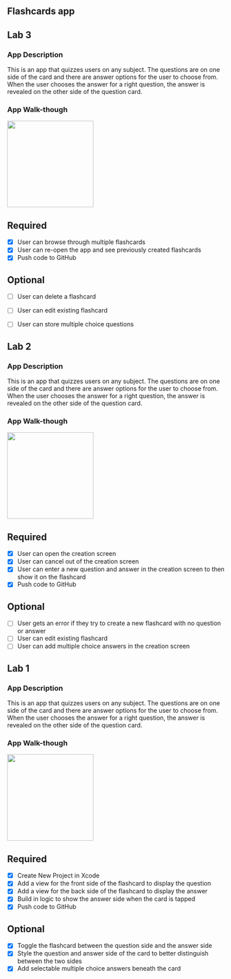 ## Flashcards app 

## Lab 3

### App Description
This is an app that quizzes users on any subject. The questions are on one side of the card and there are answer options for the user to choose from. When the user chooses the answer for a right question, the answer is revealed on the other side of the question card.

### App Walk-though


<img src="https://i.imgur.com/oxtLPz2.gif" width=200><br>


## Required
- [x] User can browse through multiple flashcards
- [x] User can re-open the app and see previously created flashcards
- [x] Push code to GitHub
## Optional
- [ ] User can delete a flashcard
- [ ] User can edit existing flashcard
- [ ] User can store multiple choice questions



## Lab 2

### App Description
This is an app that quizzes users on any subject. The questions are on one side of the card and there are answer options for the user to choose from. When the user chooses the answer for a right question, the answer is revealed on the other side of the question card.

### App Walk-though

<img src="https://i.imgur.com/X9D8Byq.gif" width=200><br>


## Required
- [x] User can open the creation screen
- [x] User can cancel out of the creation screen
- [x] User can enter a new question and answer in the creation screen to then show it on the flashcard
- [x] Push code to GitHub
## Optional
- [ ] User gets an error if they try to create a new flashcard with no question or answer
- [ ] User can edit existing flashcard
- [ ] User can add multiple choice answers in the creation screen

## Lab 1

### App Description
This is an app that quizzes users on any subject. The questions are on one side of the card and there are answer options for the user to choose from. When the user chooses the answer for a right question, the answer is revealed on the other side of the question card. 

### App Walk-though

<img src="https://i.imgur.com/ivcYsE1.gif" width=200><br>


## Required
- [x] Create New Project in Xcode
- [x] Add a view for the front side of the flashcard to display the question
- [x] Add a view for the back side of the flashcard to display the answer
- [x] Build in logic to show the answer side when the card is tapped
- [x] Push code to GitHub
## Optional
- [x] Toggle the flashcard between the question side and the answer side
- [x] Style the question and answer side of the card to better distinguish between the two sides
- [x] Add selectable multiple choice answers beneath the card